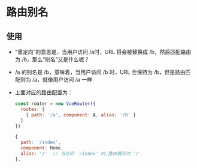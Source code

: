 # 路由别名

## 使用

  - “重定向”的意思是，当用户访问 /a时，URL 将会被替换成 /b，然后匹配路由为 /b，那么“别名”又是什么呢？

  - /a 的别名是 /b，意味着，当用户访问 /b 时，URL 会保持为 /b，但是路由匹配则为 /a，就像用户访问 /a 一样

  - 上面对应的路由配置为：

    ```javascript
    const router = new VueRouter({
      routes: [
        { path: '/a', component: A, alias: '/b' }
      ]
    })
    ```

    ```javascript
    {
      path: '/index',
      component: Home,
      alias: '/'  // 当访问 '/index' 时,路由展示为 '/'
    },
    ```

